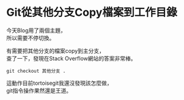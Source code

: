 # Git從其他分支Copy檔案到工作目錄


今天Blog用了兩個主題，  
所以需要不停切換。
<!--more-->

有需要把其他分支的檔案copy到主分支，  
查了一下，發現在Stack Overflow網站的答案非常棒。  
```Git
git checkout 其他分支 .
```

這動作目前tortoisegit我還沒發現該怎麼做，  
git指令操作果然還是王道。

